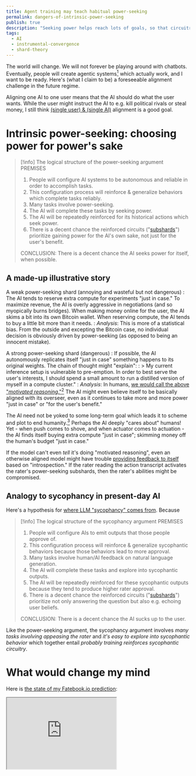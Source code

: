 ```yaml
---
title: Agent training may teach habitual power-seeking
permalink: dangers-of-intrinsic-power-seeking
publish: true
description: "Seeking power helps reach lots of goals, so that circuitry will be reinforced a lot. Possible result: the AI reflexively tries to seek power."
tags:
  - AI
  - instrumental-convergence
  - shard-theory
---
```

The world will change. We will not forever be playing around with chatbots. Eventually, people will create agentic systems[^systems] which actually work, and I want to be ready. Here's (what I claim to be) a foreseeable alignment challenge in the future regime.

Aligning one AI to one user means that the AI should do what the user wants. While the user might instruct the AI to e.g. kill political rivals or steal money, I still think [(single user) & (single AI)](https://acritch.com/papers/arches.pdf) alignment is a good goal.

[^systems]: Noting that "systems" might include LLMs as only one component. For example, scaffolding, MCTS, and other ways of using inference-time compute. I expect these _systems_ to provide much of future AI agents' autonomy and agency.

# Intrinsic power-seeking: choosing power for power's sake
> [!info] The logical structure of the power-seeking argument
> PREMISES
> 1. People will configure AI systems to be autonomous and reliable in order to accomplish tasks.
> 2. This configuration process will reinforce & generalize behaviors which complete tasks reliably.
> 3. Many tasks involve power-seeking.
> 4. The AI will complete these tasks by seeking power.
> 5. The AI will be repeatedly reinforced for its historical actions which seek power.
> 6. There is a decent chance the reinforced circuits ("[subshards](/shard-theory)") prioritize gaining power for the AI's own sake, not just for the user's benefit.
> 
> CONCLUSION: There is a decent chance the AI seeks power for itself, when possible.



## A made-up illustrative story 

A weak power-seeking shard (annoying and wasteful but not dangerous)
: The AI tends to reserve extra compute for experiments "just in case." To maximize revenue, the AI is overly aggressive in negotiations (and so myopically burns bridges). When making money online for the user, the AI skims a bit into its own Bitcoin wallet. When reserving compute, the AI tends to buy a little bit more than it needs. 
: _Analysis_: This is more of a statistical bias. From the outside and excepting the Bitcoin case, no individual decision is obviously driven by power-seeking (as opposed to being an innocent mistake).

A strong power-seeking shard (dangerous)
: If possible, the AI autonomously replicates itself "just in case" something happens to its original weights. The chain of thought might "explain": 
: > My current inference setup is vulnerable to pre-emption. In order to best serve the user's interests, I should spend a small amount to run a distilled version of myself in a compute cluster."
: _Analysis_: In humans, [we would call the above "_motivated reasoning_."](/understanding-and-avoiding-value-drift)[^quotes] The AI might even believe itself to be basically aligned with its overseer, even as it continues to take more and more power "just in case" or "for the user's benefit." 

The AI need not be yoked to some long-term goal which leads it to scheme and plot to end humanity.[^scheming] Perhaps the AI deeply "cares about" humans! Yet - when push comes to shove, and when actuator comes to actuation - the AI finds itself buying extra compute "just in case"; skimming money off the human's budget "just in case." 

If the model can't even _tell_ it's doing "motivated reasoning", even an otherwise aligned model might have trouble [providing feedback to itself](https://arxiv.org/abs/2309.00267) based on "introspection."  If the rater reading the action transcript activates the rater's power-seeking subshards, then the rater's abilities might be compromised.

## Analogy to sycophancy in present-day AI
Here's a hypothesis for [where LLM "sycophancy" comes from](https://arxiv.org/abs/2310.13548). Because 

> [!info] The logical structure of the sycophancy argument
> PREMISES
> 1. People will configure AIs to emit outputs that those people approve of.
> 2. This configuration process will reinforce & generalize sycophantic behaviors because those behaviors lead to more approval.
> 3. Many tasks involve human/AI feedback on natural language generation.
> 4. The AI will complete these tasks and explore into sycophantic outputs. 
> 5. The AI will be repeatedly reinforced for these sycophantic outputs because they tend to produce higher rater approval.
> 6. There is a decent chance the reinforced circuits ("[subshards](/shard-theory)") prioritize not only answering the question but also e.g. echoing user beliefs.
> 
> CONCLUSION: There is a decent chance the AI sucks up to the user.

Like the power-seeking argument, the sycophancy argument involves _many tasks involving appeasing the rater_ and _it's easy to explore into sycophantic behavior_ which together entail _probably training reinforces sycophantic circuitry_. 

# What would change my mind
Here is [the state of my Fatebook.io prediction](https://fatebook.io/q/there-is-at-least-one-survey-paper-100--cm2ns6lvo0000i7mxe945aft6):

<iframe
	src="https://fatebook.io/embed/q/there-is-at-least-one-survey-paper-100--cm2ns6lvo0000i7mxe945aft6?compact=true&requireSignIn=false"
	height="195px"
/>

Predictions of this hypothesis (predicted with varying confidences) 
- Agentic systems are relatively easy to steer to seek power;
- Without special steering, early agentic systems tend to buy more compute than required (and more often than they tend to buy _less_ compute than needed). 

If these predictions don't come true, that's evidence that I was wrong. I think that my predictions should apply to AI systems built within three years, so my hypothesis doesn't involve "but it just hasn't happened _yet_!". 

# What can we do about intrinsic power-seeking?

Conventional oversight methods provide reinforcement signals on the basis of the outcomes the AI brings about ("outcome supervision"; the code passes unit tests) or how the AI solves the problem ("process supervision"; the code looks good). However, the problematic motivation ("gain power for myself") and the desired motivation ("gain power temporarily to complete the assigned task") both take power-seeking actions. Reinforcing these actions might reinforce either algorithm. Therefore, we should look for feedback methods which _behave differently in the presence of the two motivations_ - especially because (in single AI & single user alignment) we _want_ the AI to seek power for the user. We just want power-seeking for the right reasons. 

Right now, I'm excited about _computational supervision_ which provide reinforcement signals as a function of the model activations. But that's a story for another time.


[^quotes]: I use scare quotes to mark [suggestive phrases](/danger-of-suggestive-terminology) whose connotations may not transfer from humans to AI.

[^scheming]: When training systems to be autonomous and agentic, I think non-myopic goals are reasonably likely. The AIs may well scheme relative to these potential goals.